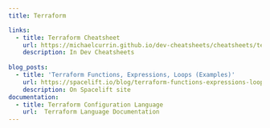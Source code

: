 ```yaml
---
title: Terraform

links:
  - title: Terraform Cheatsheet
    url: https://michaelcurrin.github.io/dev-cheatsheets/cheatsheets/terraform/
    description: In Dev Cheatsheets
    
blog_posts:
  - title: 'Terraform Functions, Expressions, Loops (Examples)'
    url: https://spacelift.io/blog/terraform-functions-expressions-loops
    description: On Spacelift site
documentation:
  - title: Terraform Configuration Language
    url:  Terraform Language Documentation 
---
```

